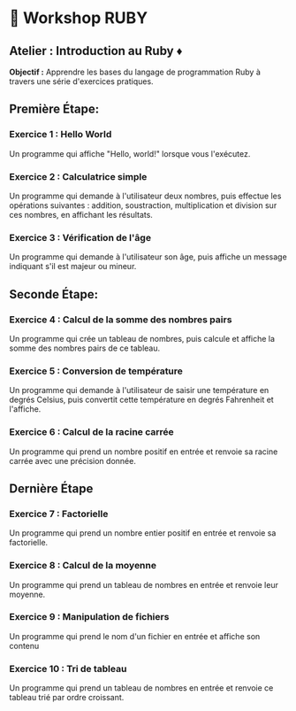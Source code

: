 # :rocket: Workshop RUBY
## Atelier : Introduction au Ruby ♦️

**Objectif :** Apprendre les bases du langage de programmation Ruby à travers une série d'exercices pratiques.

## Première Étape:

### Exercice 1 : Hello World

Un programme qui affiche "Hello, world!" lorsque vous l'exécutez.

### Exercice 2 : Calculatrice simple

Un programme qui demande à l'utilisateur deux nombres, puis effectue les opérations suivantes : addition, soustraction, multiplication et division sur ces nombres, en affichant les résultats.

### Exercice 3 : Vérification de l'âge

Un programme qui demande à l'utilisateur son âge, puis affiche un message indiquant s'il est majeur ou mineur.

## Seconde Étape:

### Exercice 4 : Calcul de la somme des nombres pairs

Un programme qui crée un tableau de nombres, puis calcule et affiche la somme des nombres pairs de ce tableau.

### Exercice 5 : Conversion de température

Un programme qui demande à l'utilisateur de saisir une température en degrés Celsius, puis convertit cette température en degrés Fahrenheit et l'affiche.

### Exercice 6 : Calcul de la racine carrée

Un programme qui prend un nombre positif en entrée et renvoie sa racine carrée avec une précision donnée.

## Dernière Étape

### Exercice 7 : Factorielle

Un programme qui prend un nombre entier positif en entrée et renvoie sa factorielle.

### Exercice 8 : Calcul de la moyenne

Un programme qui prend un tableau de nombres en entrée et renvoie leur moyenne.

### Exercice 9 : Manipulation de fichiers

Un programme qui prend le nom d'un fichier en entrée et affiche son contenu

### Exercice 10 : Tri de tableau

Un programme qui prend un tableau de nombres en entrée et renvoie ce tableau trié par ordre croissant.
